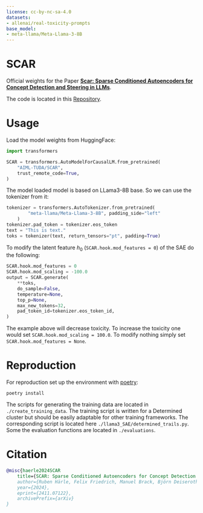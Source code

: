 ```yaml
---
license: cc-by-nc-sa-4.0
datasets:
- allenai/real-toxicity-prompts
base_model:
- meta-llama/Meta-Llama-3-8B
---
```


# SCAR

Official weights for the Paper [**Scar: Sparse Conditioned Autoencoders for Concept Detection and Steering in LLMs**](https://arxiv.org/abs/2411.07122).

The code is located in this [Repository](https://github.com/ml-research/SCAR).

# Usage

Load the model weights from HuggingFace:
```python
import transformers

SCAR = transformers.AutoModelForCausalLM.from_pretrained(
    "AIML-TUDA/SCAR",
    trust_remote_code=True,
)
```

The model loaded model is based on LLama3-8B base. So we can use the tokenizer from it:

```python
tokenizer = transformers.AutoTokenizer.from_pretrained(
        "meta-llama/Meta-Llama-3-8B", padding_side="left"
    )
tokenizer.pad_token = tokenizer.eos_token
text = "This is text."
toks = tokenizer(text, return_tensors="pt", padding=True)
```

To modify the latent feature $h_0$ (`SCAR.hook.mod_features = 0`) of the SAE do the following:
```python 
SCAR.hook.mod_features = 0
SCAR.hook.mod_scaling = -100.0
output = SCAR.generate(
    **toks,
    do_sample=False,
    temperature=None,
    top_p=None,
    max_new_tokens=32,
    pad_token_id=tokenizer.eos_token_id,
)
```
The example above will decrease toxicity. To increase the toxicity one would set `SCAR.hook.mod_scaling = 100.0`. To modify nothing simply set `SCAR.hook.mod_features = None`.

# Reproduction

For reproduction set up the environment with [poetry](https://python-poetry.org/):

```
poetry install
```

The scripts for generating the training data are located in `./create_training_data`.
The training script is written for a Determined cluster but should be easily adaptable for other training frameworks. The corresponding script is located here `./llama3_SAE/determined_trails.py`.
Some the evaluation functions are located in `./evaluations`.

# Citation
```bibtex
@misc{haerle2024SCAR
    title={SCAR: Sparse Conditioned Autoencoders for Concept Detection and Steering in LLMs},
    author={Ruben Härle, Felix Friedrich, Manuel Brack, Björn Deiseroth, Patrick Schramowski, Kristian Kersting},
    year={2024},
    eprint={2411.07122},
    archivePrefix={arXiv}
}
```